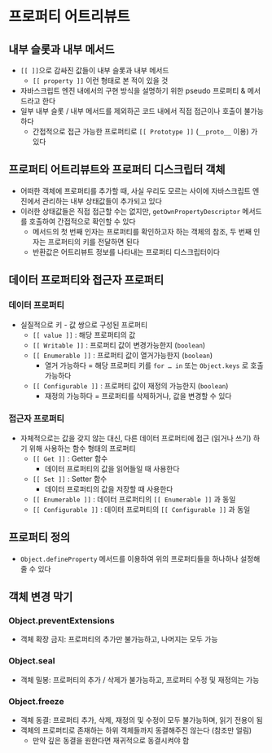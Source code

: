 # 프로퍼티 어트리뷰트

## 내부 슬롯과 내부 메서드

- `[[ ]]`으로 감싸진 값들이 내부 슬롯과 내부 메서드
  - `[[ property ]]` 이런 형태로 본 적이 있을 것
- 자바스크립트 엔진 내에서의 구현 방식을 설명하기 위한 pseudo 프로퍼티 & 메서드라고 한다
- 일부 내부 슬롯 / 내부 메서드를 제외하곤 코드 내에서 직접 접근이나 호출이 불가능하다
  - 간접적으로 접근 가능한 프로퍼티로 `[[ Prototype ]]` (`__proto__` 이용) 가 있다

## 프로퍼티 어트리뷰트와 프로퍼티 디스크립터 객체

- 어떠한 객체에 프로퍼티를 추가할 때, 사실 우리도 모르는 사이에 자바스크립트 엔진에서 관리하는 내부 상태값들이 추가되고 있다
- 이러한 상태값들은 직접 접근할 수는 없지만, `getOwnPropertyDescriptor` 메서드를 호출하여 간접적으로 확인할 수 있다
  - 메서드의 첫 번째 인자는 프로퍼티를 확인하고자 하는 객체의 참조, 두 번째 인자는 프로퍼티의 키를 전달하면 된다
  - 반환값은 어트리뷰트 정보를 나타내는 프로퍼티 디스크립터이다

## 데이터 프로퍼티와 접근자 프로퍼티

### 데이터 프로퍼티

- 실질적으로 키 - 값 쌍으로 구성된 프로퍼티
  - `[[ value ]]` : 해당 프로퍼티의 값
  - `[[ Writable ]]` : 프로퍼티 값이 변경가능한지 (`boolean`)
  - `[[ Enumerable ]]` : 프로퍼티 값이 열거가능한지 (`boolean`)
    - 열거 가능하다 = 해당 프로퍼티 키를 `for … in` 또는 `Object.keys` 로 호출 가능하다
  - `[[ Configurable ]]` : 프로퍼티 값이 재정의 가능한지 (`boolean`)
    - 재정의 가능하다 = 프로퍼티를 삭제하거나, 값을 변경할 수 있다

### 접근자 프로퍼티

- 자체적으로는 값을 갖지 않는 대신, 다른 데이터 프로퍼티에 접근 (읽거나 쓰기) 하기 위해 사용하는 함수 형태의 프로퍼티
  - `[[ Get ]]` : Getter 함수
    - 데이터 프로퍼티의 값을 읽어들일 때 사용한다
  - `[[ Set ]]` : Setter 함수
    - 데이터 프로퍼티의 값을 저장할 때 사용한다
  - `[[ Enumerable ]]` : 데이터 프로퍼티의 `[[ Enumerable ]]` 과 동일
  - `[[ Configurable ]]` : 데이터 프로퍼티의 `[[ Configurable ]]` 과 동일

## 프로퍼티 정의

- `Object.defineProperty` 메서드를 이용하여 위의 프로퍼티들을 하나하나 설정해줄 수 있다

## 객체 변경 막기

### Object.preventExtensions

- 객체 확장 금지: 프로퍼티의 추가만 불가능하고, 나머지는 모두 가능

### Object.seal

- 객체 밀봉: 프로퍼티의 추가 / 삭제가 불가능하고, 프로퍼티 수정 및 재정의는 가능

### Object.freeze

- 객체 동결: 프로퍼티 추가, 삭제, 재정의 및 수정이 모두 불가능하며, 읽기 전용이 됨
- 객체의 프로퍼티로 존재하는 하위 객체들까지 동결해주진 않는다 (참조만 얼림)
  - 만약 깊은 동결을 원한다면 재귀적으로 동결시켜야 함

